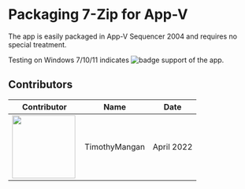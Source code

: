 # Packaging 7-Zip for App-V

The app is easily packaged in App-V Sequencer 2004 and requires no special treatment.

Testing on Windows 7/10/11 indicates ![badge](https://img.shields.io/badge/-Full%20Fidelity-brightgreen?style=for-the-badge) support of the app.


## Contributors

| Contributor | Name | Date |
|----|----|----|
| [<img src="/media/Contributors/TimMangan.jpg" align="left" Height="128" />](/media/Contributors/TimMangan.jpg) | TimothyMangan | April 2022 |

